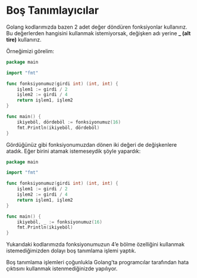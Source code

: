 # Boş Tanımlayıcılar

Golang kodlarımızda bazen 2 adet değer döndüren fonksiyonlar kullanırız. Bu değerlerden hangisini kullanmak istemiyorsak, değişken adı yerine **\_ \(alt tire\)** kullanırız.

Örneğimizi görelim:

```go
package main

import "fmt"

func fonksiyonumuz(girdi int) (int, int) {
	işlem1 := girdi / 2
	işlem2 := girdi / 4
	return işlem1, işlem2
}

func main() {
	ikiyeböl, dördeböl := fonksiyonumuz(16)
	fmt.Println(ikiyeböl, dördeböl)
}
```

Gördüğünüz gibi fonksiyonumuzdan dönen iki değeri de değişkenlere atadık. Eğer birini atamak istemeseydik şöyle yapardık:

```go
package main

import "fmt"

func fonksiyonumuz(girdi int) (int, int) {
	işlem1 := girdi / 2
	işlem2 := girdi / 4
	return işlem1, işlem2
}

func main() {
	ikiyeböl, _ := fonksiyonumuz(16)
	fmt.Println(ikiyeböl)
}
```

Yukarıdaki kodlarımızda fonksiyonumuzun 4’e bölme özelliğini kullanmak istemediğimizden dolayı boş tanımlama işlemi yaptık.

Boş tanımlama işlemleri çoğunlukla Golang’ta programcılar tarafından hata çıktısını kullanmak istenmediğinizde yapılıyor.

